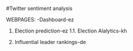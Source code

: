 #Twitter sentiment analysis

WEBPAGES:
-Dashboard-ez

  1. Election prediction-ez
  1.1. Election Alalytics-kh
    
  2. Influential leader rankings-de

